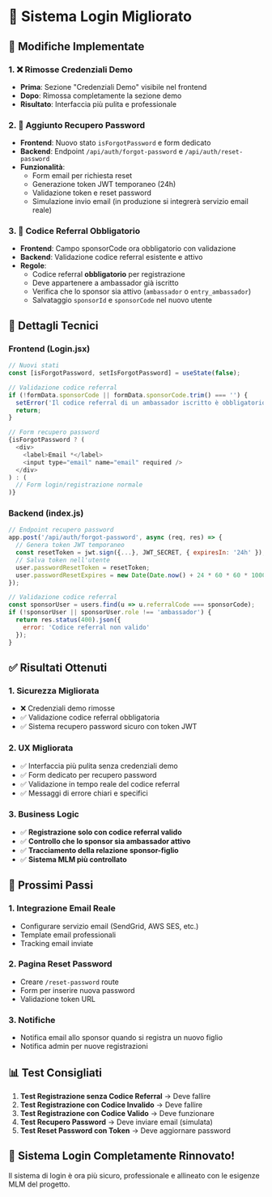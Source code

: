 # 🔐 Sistema Login Migliorato

## 🎯 Modifiche Implementate

### 1. **❌ Rimosse Credenziali Demo**
- **Prima**: Sezione "Credenziali Demo" visibile nel frontend
- **Dopo**: Rimossa completamente la sezione demo
- **Risultato**: Interfaccia più pulita e professionale

### 2. **🔑 Aggiunto Recupero Password**
- **Frontend**: Nuovo stato `isForgotPassword` e form dedicato
- **Backend**: Endpoint `/api/auth/forgot-password` e `/api/auth/reset-password`
- **Funzionalità**:
  - Form email per richiesta reset
  - Generazione token JWT temporaneo (24h)
  - Validazione token e reset password
  - Simulazione invio email (in produzione si integrerà servizio email reale)

### 3. **👥 Codice Referral Obbligatorio**
- **Frontend**: Campo sponsorCode ora obbligatorio con validazione
- **Backend**: Validazione codice referral esistente e attivo
- **Regole**:
  - Codice referral **obbligatorio** per registrazione
  - Deve appartenere a ambassador già iscritto
  - Verifica che lo sponsor sia attivo (`ambassador` o `entry_ambassador`)
  - Salvataggio `sponsorId` e `sponsorCode` nel nuovo utente

## 🔧 Dettagli Tecnici

### **Frontend (Login.jsx)**
```javascript
// Nuovi stati
const [isForgotPassword, setIsForgotPassword] = useState(false);

// Validazione codice referral
if (!formData.sponsorCode || formData.sponsorCode.trim() === '') {
  setError('Il codice referral di un ambassador iscritto è obbligatorio per la registrazione.');
  return;
}

// Form recupero password
{isForgotPassword ? (
  <div>
    <label>Email *</label>
    <input type="email" name="email" required />
  </div>
) : (
  // Form login/registrazione normale
)}
```

### **Backend (index.js)**
```javascript
// Endpoint recupero password
app.post('/api/auth/forgot-password', async (req, res) => {
  // Genera token JWT temporaneo
  const resetToken = jwt.sign({...}, JWT_SECRET, { expiresIn: '24h' });
  // Salva token nell'utente
  user.passwordResetToken = resetToken;
  user.passwordResetExpires = new Date(Date.now() + 24 * 60 * 60 * 1000);
});

// Validazione codice referral
const sponsorUser = users.find(u => u.referralCode === sponsorCode);
if (!sponsorUser || sponsorUser.role !== 'ambassador') {
  return res.status(400).json({
    error: 'Codice referral non valido'
  });
}
```

## ✅ Risultati Ottenuti

### **1. Sicurezza Migliorata**
- ❌ Credenziali demo rimosse
- ✅ Validazione codice referral obbligatoria
- ✅ Sistema recupero password sicuro con token JWT

### **2. UX Migliorata**
- ✅ Interfaccia più pulita senza credenziali demo
- ✅ Form dedicato per recupero password
- ✅ Validazione in tempo reale del codice referral
- ✅ Messaggi di errore chiari e specifici

### **3. Business Logic**
- ✅ **Registrazione solo con codice referral valido**
- ✅ **Controllo che lo sponsor sia ambassador attivo**
- ✅ **Tracciamento della relazione sponsor-figlio**
- ✅ **Sistema MLM più controllato**

## 🚀 Prossimi Passi

### **1. Integrazione Email Reale**
- Configurare servizio email (SendGrid, AWS SES, etc.)
- Template email professionali
- Tracking email inviate

### **2. Pagina Reset Password**
- Creare `/reset-password` route
- Form per inserire nuova password
- Validazione token URL

### **3. Notifiche**
- Notifica email allo sponsor quando si registra un nuovo figlio
- Notifica admin per nuove registrazioni

## 📊 Test Consigliati

1. **Test Registrazione senza Codice Referral** → Deve fallire
2. **Test Registrazione con Codice Invalido** → Deve fallire  
3. **Test Registrazione con Codice Valido** → Deve funzionare
4. **Test Recupero Password** → Deve inviare email (simulata)
5. **Test Reset Password con Token** → Deve aggiornare password

## 🎉 Sistema Login Completamente Rinnovato!

Il sistema di login è ora più sicuro, professionale e allineato con le esigenze MLM del progetto. 